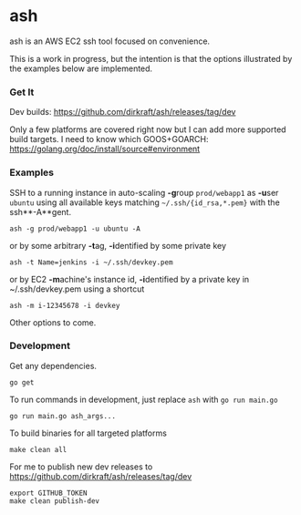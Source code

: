 ash
===

ash is an AWS EC2 ssh tool focused on convenience.

This is a work in progress, but the intention is that the options
illustrated by the examples below are implemented.



### Get It ###

Dev builds: https://github.com/dirkraft/ash/releases/tag/dev

Only a few platforms are covered right now but I can add more supported
build targets. I need to know which GOOS+GOARCH:
https://golang.org/doc/install/source#environment



### Examples ###

SSH to a running instance in auto-scaling **-g**roup `prod/webapp1`
as **-u**ser `ubuntu` using all available keys matching
`~/.ssh/{id_rsa,*.pem}` with the ssh**-A**gent.

    ash -g prod/webapp1 -u ubuntu -A

or by some arbitrary **-t**ag, **-i**dentified by some private key

    ash -t Name=jenkins -i ~/.ssh/devkey.pem
    
or by EC2 **-m**achine's instance id, **-i**dentified by a private key
in ~/.ssh/devkey.pem using a shortcut

    ash -m i-12345678 -i devkey

Other options to come.



### Development ###

Get any dependencies.

    go get 

To run commands in development, just replace `ash` with `go run main.go` 

    go run main.go ash_args...

To build binaries for all targeted platforms

    make clean all

For me to publish new dev releases to
https://github.com/dirkraft/ash/releases/tag/dev

    export GITHUB_TOKEN
    make clean publish-dev
